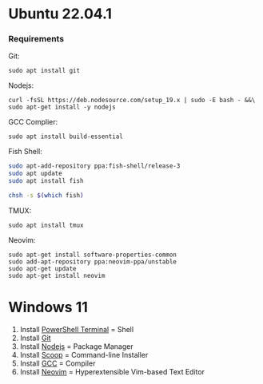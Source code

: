 # Ubuntu 22.04.1
### Requirements
Git:
```fish
sudo apt install git
```

Nodejs: 
```fish
curl -fsSL https://deb.nodesource.com/setup_19.x | sudo -E bash - &&\
sudo apt-get install -y nodejs
```

GCC Complier: 
```fish
sudo apt install build-essential
```

Fish Shell:
```bash
sudo apt-add-repository ppa:fish-shell/release-3
sudo apt update
sudo apt install fish

chsh -s $(which fish)
```

TMUX:
```fish
sudo apt install tmux
```

Neovim:
```fish
sudo apt-get install software-properties-common
sudo add-apt-repository ppa:neovim-ppa/unstable
sudo apt-get update
sudo apt-get install neovim
```

# Windows 11
1. Install [PowerShell Terminal](https://apps.microsoft.com/store/detail/powershell/9MZ1SNWT0N5D?hl=en-ph&gl=ph) = Shell
2. Install [Git](https://git-scm.com/download/win)
3. Install [Nodejs](https://nodejs.org/en/download/) = Package Manager
4. Install [Scoop](https://scoop.sh/) = Command-line Installer
5. Install [GCC](https://github.com/nvim-treesitter/nvim-treesitter/wiki/Windows-support#gcc) = Compiler
6. Install [Neovim](https://github.com/neovim/neovim/wiki/Installing-Neovim) = Hyperextensible Vim-based Text Editor

